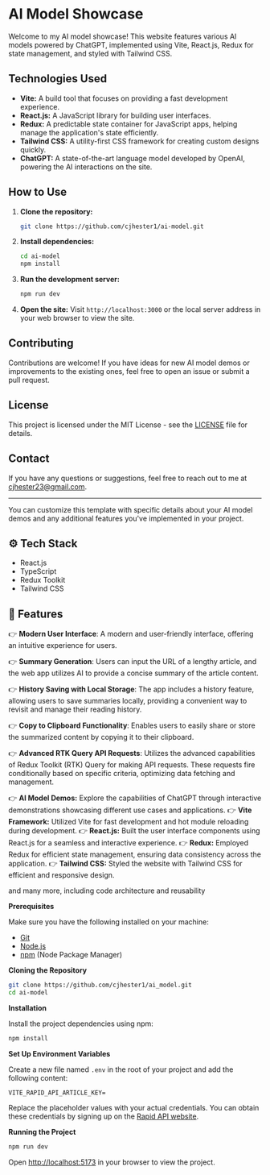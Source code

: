 # AI Model Showcase

Welcome to my AI model showcase! This website features various AI models powered by ChatGPT, implemented using Vite, React.js, Redux for state management, and styled with Tailwind CSS.

## Technologies Used

- **Vite:** A build tool that focuses on providing a fast development experience.
- **React.js:** A JavaScript library for building user interfaces.
- **Redux:** A predictable state container for JavaScript apps, helping manage the application's state efficiently.
- **Tailwind CSS:** A utility-first CSS framework for creating custom designs quickly.
- **ChatGPT:** A state-of-the-art language model developed by OpenAI, powering the AI interactions on the site.

## How to Use

1. **Clone the repository:**

   ```bash
   git clone https://github.com/cjhester1/ai-model.git
   ```

2. **Install dependencies:**

   ```bash
   cd ai-model
   npm install
   ```

3. **Run the development server:**

   ```bash
   npm run dev
   ```

4. **Open the site:**
   Visit `http://localhost:3000` or the local server address in your web browser to view the site.

## Contributing

Contributions are welcome! If you have ideas for new AI model demos or improvements to the existing ones, feel free to open an issue or submit a pull request.

## License

This project is licensed under the MIT License - see the [LICENSE](LICENSE) file for details.

## Contact

If you have any questions or suggestions, feel free to reach out to me at [cjhester23@gmail.com](mailto:cjhester23@gmail.com).

---

You can customize this template with specific details about your AI model demos and any additional features you've implemented in your project.

## <a name="tech-stack">⚙️ Tech Stack</a>

- React.js
- TypeScript
- Redux Toolkit
- Tailwind CSS

## <a name="features">🔋 Features</a>

👉 **Modern User Interface**: A modern and user-friendly interface, offering an intuitive experience for users.

👉 **Summary Generation**: Users can input the URL of a lengthy article, and the web app utilizes AI to provide a concise summary of the article content.

👉 **History Saving with Local Storage**: The app includes a history feature, allowing users to save summaries locally, providing a convenient way to revisit and manage their reading history.

👉 **Copy to Clipboard Functionality**: Enables users to easily share or store the summarized content by copying it to their clipboard.

👉 **Advanced RTK Query API Requests**: Utilizes the advanced capabilities of Redux Toolkit (RTK) Query for making API requests. These requests fire conditionally based on specific criteria, optimizing data fetching and management.

👉 **AI Model Demos:** Explore the capabilities of ChatGPT through interactive demonstrations showcasing different use cases and applications.
👉 **Vite Framework:** Utilized Vite for fast development and hot module reloading during development.
👉 **React.js:** Built the user interface components using React.js for a seamless and interactive experience.
👉 **Redux:** Employed Redux for efficient state management, ensuring data consistency across the application.
👉 **Tailwind CSS:** Styled the website with Tailwind CSS for efficient and responsive design.

and many more, including code architecture and reusability

**Prerequisites**

Make sure you have the following installed on your machine:

- [Git](https://git-scm.com/)
- [Node.js](https://nodejs.org/en)
- [npm](https://www.npmjs.com/) (Node Package Manager)

**Cloning the Repository**

```bash
git clone https://github.com/cjhester1/ai_model.git
cd ai-model
```

**Installation**

Install the project dependencies using npm:

```bash
npm install
```

**Set Up Environment Variables**

Create a new file named `.env` in the root of your project and add the following content:

```env
VITE_RAPID_API_ARTICLE_KEY=
```

Replace the placeholder values with your actual credentials. You can obtain these credentials by signing up on the [Rapid API website](https://www.youtube.com/redirect?event=video_description&redir_token=QUFFLUhqbnl0Y19rRTVjYWNwVTZjSmR5QzBYQVF5cXJmUXxBQ3Jtc0tuS1prb052VWw2ZmdzcVhCeGpzS3MtTWNxUnVWNjZjMFR5akxFLThFNjlLcW5IaGd5QkR5ZkxXQVYxdVljZFBRTzV1TWN4dktRblUtenlGQ21RcHoxcGgtTEhKREh1STB6LWFfcnVKaTJIandrRWFsYw&q=https%3A%2F%2Frapidapi.com%2Frestyler%2Fapi%2Farticle-extractor-and-summarizer%3Futm_source%3Dyoutube.com%2FJavaScriptMastery%26utm_medium%3Dreferral%26utm_campaign%3DDevRel&v=vpvtZZi5ZWk).

**Running the Project**

```bash
npm run dev
```

Open [http://localhost:5173](http://localhost:5173) in your browser to view the project.

#
